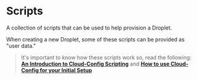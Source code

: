 # Scripts

A collection of scripts that can be used to help provision a Droplet.

When creating a new Droplet, some of these scripts can be provided as "user data."

> It's important to know how these scripts work so, read the following:
 **[An Introduction to Cloud-Config Scripting](https://www.digitalocean.com/community/tutorials/an-introduction-to-cloud-config-scripting)** and
**[How to use Cloud-Config for your Initial Setup](https://www.digitalocean.com/community/tutorials/how-to-use-cloud-config-for-your-initial-server-setup)**
